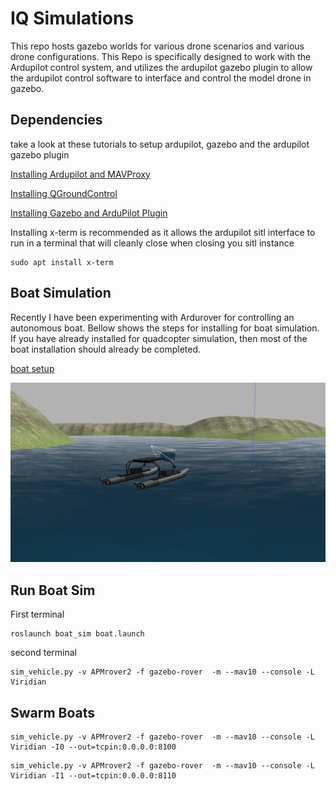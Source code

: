 # IQ Simulations

This repo hosts gazebo worlds for various drone scenarios and various drone configurations. This Repo is specifically designed to work with the Ardupilot control system, and utilizes the ardupilot gazebo plugin to allow the ardupilot control software to interface and control the model drone in gazebo.  

## Dependencies 

take a look at these tutorials to setup ardupilot, gazebo and the ardupilot gazebo plugin 

[Installing Ardupilot and MAVProxy](https://github.com/Intelligent-Quads/iq_tutorials/blob/master/Installing_Ardupilot.md)

[Installing QGroundControl](https://github.com/Intelligent-Quads/iq_tutorials/blob/master/installing_qgc.md)

[Installing Gazebo and ArduPilot Plugin](https://github.com/Intelligent-Quads/iq_tutorials/blob/master/installing_gazebo_arduplugin.md)

Installing x-term is recommended as it allows the ardupilot sitl interface to run in a terminal that will cleanly close when closing you sitl instance
```
sudo apt install x-term
```

## Boat Simulation

Recently I have been experimenting with Ardurover for controlling an autonomous boat. Bellow shows the steps for installing for boat simulation. If you have already installed for quadcopter simulation, then most of the boat installation should already be completed. 

[boat setup](docs/boat_setup.md)

![river world](docs/imgs/river_world.jpg)

## Run Boat Sim 

First terminal 
```
roslaunch boat_sim boat.launch
```
second terminal
```
sim_vehicle.py -v APMrover2 -f gazebo-rover  -m --mav10 --console -L Viridian
```

## Swarm Boats

```
sim_vehicle.py -v APMrover2 -f gazebo-rover  -m --mav10 --console -L Viridian -I0 --out=tcpin:0.0.0.0:8100 
```

```
sim_vehicle.py -v APMrover2 -f gazebo-rover  -m --mav10 --console -L Viridian -I1 --out=tcpin:0.0.0.0:8110 
```
